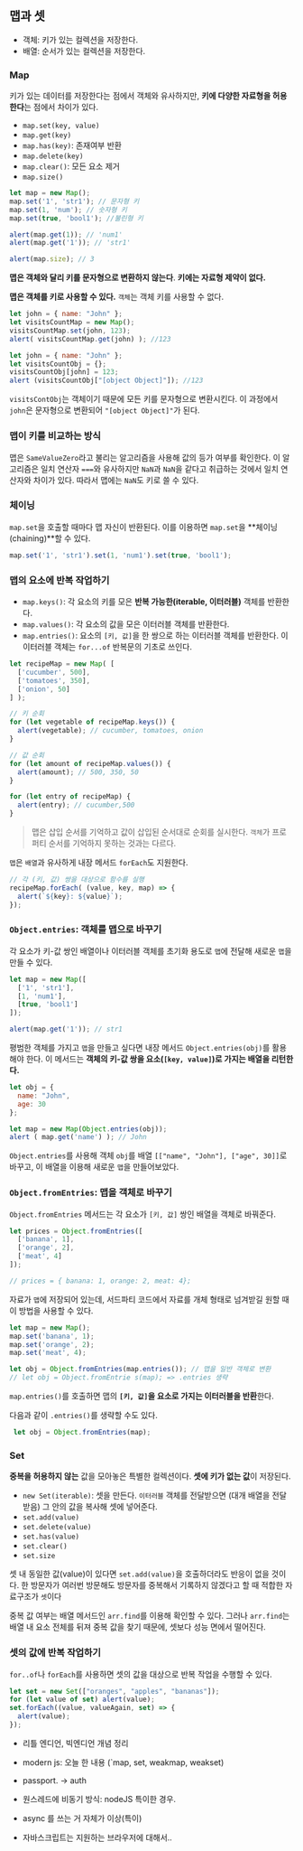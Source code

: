 ## 맵과 셋

- 객체: 키가 있는 컬렉션을 저장한다.
- 배열: 순서가 있는 컬렉션을 저장한다.

### Map

키가 있는 데이터를 저장한다는 점에서 객체와 유사하지만, **키에 다양한 자료형을 허용한다**는 점에서 차이가 있다. 

- `map.set(key, value)`
- `map.get(key)`
- `map.has(key)`: 존재여부 반환
- `map.delete(key)`
- `map.clear()`: 모든 요소 제거
- `map.size()`

```js
let map = new Map();
map.set('1', 'str1'); // 문자형 키
map.set(1, 'num'); // 숫자형 키
map.set(true, 'bool1'); //불린형 키

alert(map.get(1)); // 'num1'
alert(map.get('1')); // 'str1'

alert(map.size); // 3
```

**맵은 객체와 달리 키를 문자형으로 변환하지 않는다**. **키에는 자료형 제약이 없다.**

**맵은 객체를 키로 사용할 수 있다.** `객체`는 객체 키를 사용할 수 없다.

```js
let john = { name: "John" };
let visitsCountMap = new Map();
visitsCountMap.set(john, 123);
alert( visitsCountMap.get(john) ); //123
```



```js
let john = { name: "John" };
let visitsCountObj = {};
visitsCountObj[john] = 123;
alert (visitsCountObj["[object Object]"]); //123
```

`visitsContObj`는 객체이기 때문에 모든 키를 문자형으로 변환시킨다. 이 과정에서 `john`은 문자형으로 변환되어 `"[object Object]"`가 된다.


### 맵이 키를 비교하는 방식

맵은 `SameValueZero`라고 불리는 알고리즘을 사용해 값의 등가 여부를 확인한다. 이 알고리즘은 일치 연산자 `===`와 유사하지만 `NaN`과 `NaN`을 같다고 취급하는 것에서 일치 연산자와 차이가 있다. 따라서 맵에는 `NaN`도 키로 쓸 수 있다. 

### 체이닝

`map.set`을 호출할 때마다 맵 자신이 반환된다. 이를 이용하면 `map.set`을 **체이닝(chaining)**할 수 있다.

```js
map.set('1', 'str1').set(1, 'num1').set(true, 'bool1');
```



### 맵의 요소에 반복 작업하기

- `map.keys()`: 각 요소의 키를 모은 **반복 가능한(iterable, 이터러블)** 객체를 반환한다.
- `map.values()`: 각 요소의 값을 모은 이터러블 객체를 반환한다.
- `map.entries()`: 요소의 `[키, 값]`을 한 쌍으로 하는 이터러블 객체를 반환한다. 이 이터러블 객체는 `for...of` 반복문의 기초로 쓰인다.



```js
let recipeMap = new Map( [
  ['cucumber', 500],
  ['tomatoes', 350],
  ['onion', 50]
] );

// 키 순회
for (let vegetable of recipeMap.keys()) {
  alert(vegetable); // cucumber, tomatoes, onion
}

// 값 순회
for (let amount of recipeMap.values()) {
  alert(amount); // 500, 350, 50
}

for (let entry of recipeMap) {
  alert(entry); // cucumber,500
}
```

> 맵은 삽입 순서를 기억하고 값이 삽입된 순서대로 순회를 실시한다. `객체`가 프로퍼티 순서를 기억하지 못하는 것과는 다르다.

`맵`은 `배열`과 유사하게 내장 메서드 `forEach`도 지원한다.

```js
// 각 (키, 값) 쌍을 대상으로 함수를 실행
recipeMap.forEach( (value, key, map) => {
  alert(`${key}: ${value}`);
});
```



### `Object.entries`: 객체를 맵으로 바꾸기

각 요소가 키-값 쌍인 배열이나 이터러블 객체를 초기화 용도로 `맵`에 전달해 새로운 `맵`을 만들 수 있다.

```js
let map = new Map([
  ['1', 'str1'],
  [1, 'num1'],
  [true, 'bool1']
]);

alert(map.get('1')); // str1
```

평범한 객체를 가지고 `맵`을 만들고 싶다면 내장 메서드 `Object.entries(obj)`를 활용해야 한다. 이 메서드는 **객체의 키-값 쌍을 요소(`[key, value]`)로 가지는 배열을 리턴한다.** 

```js
let obj = {
  name: "John",
  age: 30
};

let map = new Map(Object.entries(obj));
alert ( map.get('name') ); // John
```

`Object.entries`를 사용해 객체 `obj`를 배열 `[["name", "John"], ["age", 30]]`로 바꾸고, 이 배열을 이용해 새로운 `맵`을 만들어보았다.



### `Object.fromEntries`: 맵을 객체로 바꾸기

 `Object.fromEntries` 메서드는 각 요소가 `[키, 값]` 쌍인 배열을 객체로 바꿔준다.

```js
let prices = Object.fromEntries([
  ['banana', 1],
  ['orange', 2],
  ['meat', 4]
]);

// prices = { banana: 1, orange: 2, meat: 4};
```

자료가 `맵`에 저장되어 있는데, 서드파티 코드에서 자료를 개체 형태로 넘겨받길 원할 때 이 방법을 사용할 수 있다.

```js
let map = new Map();
map.set('banana', 1);
map.set('orange', 2);
map.set('meat', 4);

let obj = Object.fromEntries(map.entries()); // 맵을 일반 객체로 변환 
// let obj = Object.fromEntrie s(map); => .entries 생략
```

`map.entries()`를 호출하면 맵의 **`[키, 값]`을 요소로 가지는 이터러블을 반환**한다. 

다음과 같이 `.entries()`를 생략할 수도 있다.

```js
 let obj = Object.fromEntries(map);
```

### Set

**중복을 허용하지 않는** 값을 모아놓은 특별한 컬렉션이다. **셋에 키가 없는 값**이 저장된다.

- `new Set(iterable)`: 셋을 만든다. `이터러블` 객체를 전달받으면 (대개 배열을 전달받음) 그 안의 값을 복사해 셋에 넣어준다.
- `set.add(value)`
- `set.delete(value)`
- `set.has(value)`
- `set.clear()`
- `set.size`

셋 내 동일한 값(value)이 있다면 `set.add(value)`을 호출하더라도 반응이 없을 것이다. 한 방문자가 여러번 방문해도 방문자를 중복해서 기록하지 않겠다고 할 때 적합한 자료구조가 `셋`이다

중복 값 여부는 배열 메서드인 `arr.find`를 이용해 확인할 수 있다. 그러나 `arr.find`는 배열 내 요소 전체를 뒤져 중복 값을 찾기 때문에, 셋보다 성능 면에서 떨어진다. 

### 셋의 값에 반복 작업하기

`for..of`나 `forEach`를 사용하면 셋의 값을 대상으로 반복 작업을 수행할 수 있다.

```js
let set = new Set(["oranges", "apples", "bananas"]);
for (let value of set) alert(value);
set.forEach((value, valueAgain, set) => {
  alert(value);
});
```

- 리틀 엔디언, 빅엔디언 개념 정리
- modern js: 오늘 한 내용 (`map, set, weakmap, weakset)
- passport. -> auth



- 원스레드에 비동기 방식: nodeJS 특이한 경우.
- async 를 쓰는 거 자체가 이상(특이)
- 자바스크립트는 지원하는 브라우저에 대해서.. 


